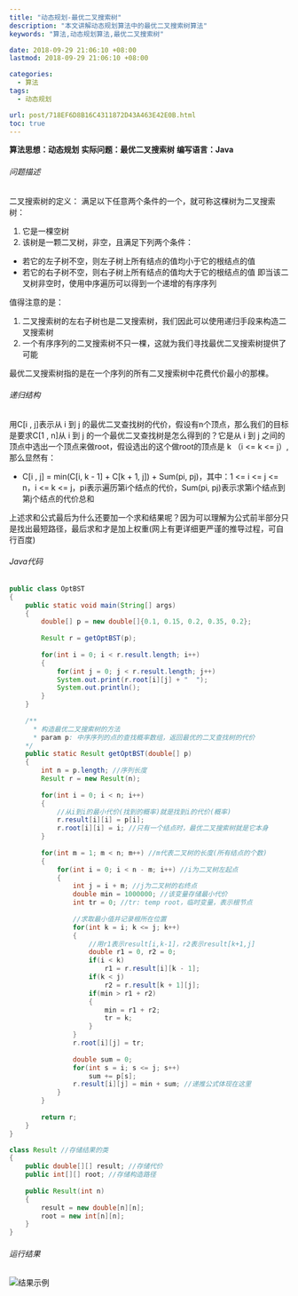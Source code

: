 ```yaml
---
title: "动态规划-最优二叉搜索树"
description: "本文讲解动态规划算法中的最优二叉搜索树算法"
keywords: "算法,动态规划算法,最优二叉搜索树"

date: 2018-09-29 21:06:10 +08:00
lastmod: 2018-09-29 21:06:10 +08:00

categories:
  - 算法
tags:
  - 动态规划

url: post/718EF6D8B16C4311872D43A463E42E0B.html
toc: true
---
```


**算法思想：动态规划**
**实际问题：最优二叉搜索树**
**编写语言：Java**

<!--More-->

###### 问题描述

二叉搜索树的定义：
满足以下任意两个条件的一个，就可称这棵树为二叉搜索树：
1. 它是一棵空树
2. 该树是一颗二叉树，非空，且满足下列两个条件：
* 若它的左子树不空，则左子树上所有结点的值均小于它的根结点的值
* 若它的右子树不空，则右子树上所有结点的值均大于它的根结点的值
即当该二叉树非空时，使用中序遍历可以得到一个递增的有序序列

值得注意的是：
1. 二叉搜索树的左右子树也是二叉搜索树，我们因此可以使用递归手段来构造二叉搜索树
2. 一个有序序列的二叉搜索树不只一棵，这就为我们寻找最优二叉搜索树提供了可能

最优二叉搜索树指的是在一个序列的所有二叉搜索树中花费代价最小的那棵。

###### 递归结构

用C[i , j]表示从 i 到 j 的最优二叉查找树的代价，假设有n个顶点，那么我们的目标是要求C[1 , n]从 i 到 j 的一个最优二叉查找树是怎么得到的？它是从 i 到 j 之间的顶点中选出一个顶点来做root，假设选出的这个做root的顶点是 k （i <= k <= j）, 那么显然有：
* C[i , j] = min(C[i, k - 1] + C[k + 1, j]) + Sum(pi, pj)，其中：1 <= i <= j <= n，i <= k <= j，pi表示遍历第i个结点的代价，Sum(pi, pj)表示求第i个结点到第j个结点的代价总和

上述求和公式最后为什么还要加一个求和结果呢？因为可以理解为公式前半部分只是找出最短路径，最后求和才是加上权重(网上有更详细更严谨的推导过程，可自行百度)

###### Java代码

```Java
public class OptBST
{
    public static void main(String[] args)
    {
        double[] p = new double[]{0.1, 0.15, 0.2, 0.35, 0.2};
        
        Result r = getOptBST(p);
        
        for(int i = 0; i < r.result.length; i++)
        {
            for(int j = 0; j < r.result.length; j++)
            System.out.print(r.root[i][j] + "  ");
            System.out.println();
        }
    }
    
    /**
      * 构造最优二叉搜索树的方法
      * param p: 中序序列的点的查找概率数组，返回最优的二叉查找树的代价
    */
    public static Result getOptBST(double[] p)
    {
        int n = p.length; //序列长度
        Result r = new Result(n);
        
        for(int i = 0; i < n; i++)
        {
            //从i到i的最小代价(找到的概率)就是找到i的代价(概率)
            r.result[i][i] = p[i];
            r.root[i][i] = i; //只有一个结点时，最优二叉搜索树就是它本身
        }
        
        for(int m = 1; m < n; m++) //m代表二叉树的长度(所有结点的个数)
        {
            for(int i = 0; i < n - m; i++) //i为二叉树左起点
            {
                int j = i + m; //j为二叉树的右终点
                double min = 1000000; //该变量存储最小代价
                int tr = 0; //tr: temp root，临时变量，表示根节点
                
                //求取最小值并记录根所在位置
                for(int k = i; k <= j; k++)
                {
                    //用r1表示result[i,k-1]，r2表示result[k+1,j]
                    double r1 = 0, r2 = 0;
                    if(i < k)
                        r1 = r.result[i][k - 1];
                    if(k < j)
                        r2 = r.result[k + 1][j];
                    if(min > r1 + r2)
                    {
                        min = r1 + r2;
                        tr = k;
                    }
                }
                r.root[i][j] = tr;
                
                double sum = 0;
                for(int s = i; s <= j; s++)
                    sum += p[s];
                r.result[i][j] = min + sum; //递推公式体现在这里
            }
        }
        
        return r;
    }
}

class Result //存储结果的类
{
    public double[][] result; //存储代价
    public int[][] root; //存储构造路径
    
    public Result(int n)
    {
        result = new double[n][n];
        root = new int[n][n];
    }
}
```

###### 运行结果

![结果示例](/imgs/动态规划-最优二叉搜索树.jpg)

